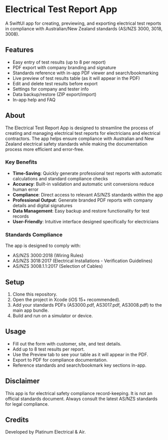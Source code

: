 # Electrical Test Report App

A SwiftUI app for creating, previewing, and exporting electrical test reports in compliance with Australian/New Zealand standards (AS/NZS 3000, 3018, 3008).

## Features
- Easy entry of test results (up to 8 per report)
- PDF export with company branding and signature
- Standards reference with in-app PDF viewer and search/bookmarking
- Live preview of test results table (as it will appear in the PDF)
- Edit and delete test results before export
- Settings for company and tester info
- Data backup/restore (ZIP export/import)
- In-app help and FAQ

## About
The Electrical Test Report App is designed to streamline the process of creating and managing electrical test reports for electricians and electrical contractors. The app helps ensure compliance with Australian and New Zealand electrical safety standards while making the documentation process more efficient and error-free.

### Key Benefits
- **Time-Saving**: Quickly generate professional test reports with automatic calculations and standard compliance checks
- **Accuracy**: Built-in validation and automatic unit conversions reduce human error
- **Compliance**: Direct access to relevant AS/NZS standards within the app
- **Professional Output**: Generate branded PDF reports with company details and digital signatures
- **Data Management**: Easy backup and restore functionality for test records
- **User-Friendly**: Intuitive interface designed specifically for electricians

### Standards Compliance
The app is designed to comply with:
- AS/NZS 3000:2018 (Wiring Rules)
- AS/NZS 3018:2017 (Electrical Installations - Verification Guidelines)
- AS/NZS 3008.1.1:2017 (Selection of Cables)

## Setup
1. Clone this repository.
2. Open the project in Xcode (iOS 15+ recommended).
3. Add your standards PDFs (AS3000.pdf, AS3017.pdf, AS3008.pdf) to the main app bundle.
4. Build and run on a simulator or device.

## Usage
- Fill out the form with customer, site, and test details.
- Add up to 8 test results per report.
- Use the Preview tab to see your table as it will appear in the PDF.
- Export to PDF for compliance documentation.
- Reference standards and search/bookmark key sections in-app.

## Disclaimer
This app is for electrical safety compliance record-keeping. It is not an official standards document. Always consult the latest AS/NZS standards for legal compliance.

## Credits
Developed by Platinum Electrical & Air. 